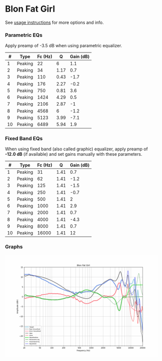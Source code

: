 # Blon Fat Girl
See [usage instructions](https://github.com/jaakkopasanen/AutoEq#usage) for more options and info.

### Parametric EQs
Apply preamp of -3.5 dB when using parametric equalizer.

|   # | Type    |   Fc (Hz) |    Q |   Gain (dB) |
|-----|---------|-----------|------|-------------|
|   1 | Peaking |        22 | 6    |         1.1 |
|   2 | Peaking |        34 | 1.17 |         0.7 |
|   3 | Peaking |       110 | 0.43 |        -1.7 |
|   4 | Peaking |       176 | 2.27 |        -0.2 |
|   5 | Peaking |       750 | 0.81 |         3.6 |
|   6 | Peaking |      1424 | 4.29 |         0.5 |
|   7 | Peaking |      2106 | 2.87 |        -1   |
|   8 | Peaking |      4568 | 6    |        -1.2 |
|   9 | Peaking |      5123 | 3.99 |        -7.1 |
|  10 | Peaking |      6489 | 5.94 |         1.9 |

### Fixed Band EQs
When using fixed band (also called graphic) equalizer, apply preamp of **-12.0 dB** (if available) and set gains manually with these parameters.

|   # | Type    |   Fc (Hz) |    Q |   Gain (dB) |
|-----|---------|-----------|------|-------------|
|   1 | Peaking |        31 | 1.41 |         0.7 |
|   2 | Peaking |        62 | 1.41 |        -1.2 |
|   3 | Peaking |       125 | 1.41 |        -1.5 |
|   4 | Peaking |       250 | 1.41 |        -0.7 |
|   5 | Peaking |       500 | 1.41 |         2   |
|   6 | Peaking |      1000 | 1.41 |         2.9 |
|   7 | Peaking |      2000 | 1.41 |         0.7 |
|   8 | Peaking |      4000 | 1.41 |        -4.3 |
|   9 | Peaking |      8000 | 1.41 |         0.7 |
|  10 | Peaking |     16000 | 1.41 |        12   |

### Graphs
![](./Blon%20Fat%20Girl.png)
